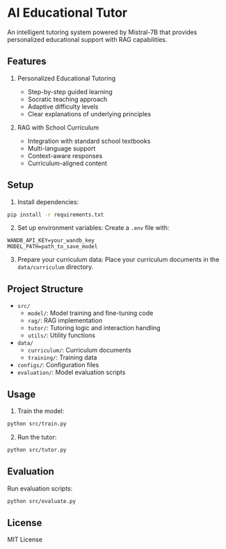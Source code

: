 # AI Educational Tutor

An intelligent tutoring system powered by Mistral-7B that provides personalized educational support with RAG capabilities.

## Features

1. Personalized Educational Tutoring
   - Step-by-step guided learning
   - Socratic teaching approach
   - Adaptive difficulty levels
   - Clear explanations of underlying principles

2. RAG with School Curriculum
   - Integration with standard school textbooks
   - Multi-language support
   - Context-aware responses
   - Curriculum-aligned content

## Setup

1. Install dependencies:
```bash
pip install -r requirements.txt
```

2. Set up environment variables:
Create a `.env` file with:
```
WANDB_API_KEY=your_wandb_key
MODEL_PATH=path_to_save_model
```

3. Prepare your curriculum data:
Place your curriculum documents in the `data/curriculum` directory.

## Project Structure

- `src/`
  - `model/`: Model training and fine-tuning code
  - `rag/`: RAG implementation
  - `tutor/`: Tutoring logic and interaction handling
  - `utils/`: Utility functions
- `data/`
  - `curriculum/`: Curriculum documents
  - `training/`: Training data
- `configs/`: Configuration files
- `evaluation/`: Model evaluation scripts

## Usage

1. Train the model:
```bash
python src/train.py
```

2. Run the tutor:
```bash
python src/tutor.py
```

## Evaluation

Run evaluation scripts:
```bash
python src/evaluate.py
```

## License

MIT License 